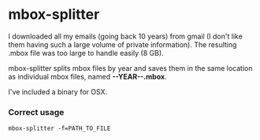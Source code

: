 # mbox-splitter

I downloaded all my emails (going back 10 years) from gmail (I don't like them having such a large volume of private information).
The resulting .mbox file was too large to handle easily (8 GB).

mbox-splitter splits mbox files by year and saves them in the same location as individual mbox files, named **--YEAR--.mbox**.

I've included a binary for OSX.


### Correct usage
`mbox-splitter -f=PATH_TO_FILE`
